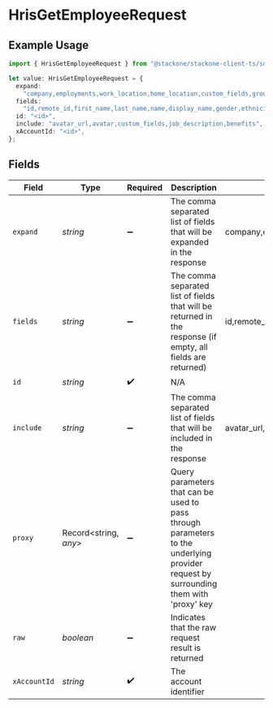 # HrisGetEmployeeRequest

## Example Usage

```typescript
import { HrisGetEmployeeRequest } from "@stackone/stackone-client-ts/sdk/models/operations";

let value: HrisGetEmployeeRequest = {
  expand:
    "company,employments,work_location,home_location,custom_fields,groups",
  fields:
    "id,remote_id,first_name,last_name,name,display_name,gender,ethnicity,date_of_birth,birthday,marital_status,avatar_url,avatar,personal_email,personal_phone_number,work_email,work_phone_number,job_id,remote_job_id,job_title,job_description,department_id,remote_department_id,department,cost_centers,benefits,manager_id,remote_manager_id,hire_date,start_date,tenure,work_anniversary,employment_type,employment_contract_type,employment_status,termination_date,company_name,preferred_language,citizenships,home_location,work_location,employments,custom_fields,documents,created_at,updated_at,employee_number,national_identity_number",
  id: "<id>",
  include: "avatar_url,avatar,custom_fields,job_description,benefits",
  xAccountId: "<id>",
};
```

## Fields

| Field                                                                                                                                                                                                                                                                                                                                                                                                                                                                                                                                                                                                                                               | Type                                                                                                                                                                                                                                                                                                                                                                                                                                                                                                                                                                                                                                                | Required                                                                                                                                                                                                                                                                                                                                                                                                                                                                                                                                                                                                                                            | Description                                                                                                                                                                                                                                                                                                                                                                                                                                                                                                                                                                                                                                         | Example                                                                                                                                                                                                                                                                                                                                                                                                                                                                                                                                                                                                                                             |
| --------------------------------------------------------------------------------------------------------------------------------------------------------------------------------------------------------------------------------------------------------------------------------------------------------------------------------------------------------------------------------------------------------------------------------------------------------------------------------------------------------------------------------------------------------------------------------------------------------------------------------------------------- | --------------------------------------------------------------------------------------------------------------------------------------------------------------------------------------------------------------------------------------------------------------------------------------------------------------------------------------------------------------------------------------------------------------------------------------------------------------------------------------------------------------------------------------------------------------------------------------------------------------------------------------------------- | --------------------------------------------------------------------------------------------------------------------------------------------------------------------------------------------------------------------------------------------------------------------------------------------------------------------------------------------------------------------------------------------------------------------------------------------------------------------------------------------------------------------------------------------------------------------------------------------------------------------------------------------------- | --------------------------------------------------------------------------------------------------------------------------------------------------------------------------------------------------------------------------------------------------------------------------------------------------------------------------------------------------------------------------------------------------------------------------------------------------------------------------------------------------------------------------------------------------------------------------------------------------------------------------------------------------- | --------------------------------------------------------------------------------------------------------------------------------------------------------------------------------------------------------------------------------------------------------------------------------------------------------------------------------------------------------------------------------------------------------------------------------------------------------------------------------------------------------------------------------------------------------------------------------------------------------------------------------------------------- |
| `expand`                                                                                                                                                                                                                                                                                                                                                                                                                                                                                                                                                                                                                                            | *string*                                                                                                                                                                                                                                                                                                                                                                                                                                                                                                                                                                                                                                            | :heavy_minus_sign:                                                                                                                                                                                                                                                                                                                                                                                                                                                                                                                                                                                                                                  | The comma separated list of fields that will be expanded in the response                                                                                                                                                                                                                                                                                                                                                                                                                                                                                                                                                                            | company,employments,work_location,home_location,custom_fields,groups                                                                                                                                                                                                                                                                                                                                                                                                                                                                                                                                                                                |
| `fields`                                                                                                                                                                                                                                                                                                                                                                                                                                                                                                                                                                                                                                            | *string*                                                                                                                                                                                                                                                                                                                                                                                                                                                                                                                                                                                                                                            | :heavy_minus_sign:                                                                                                                                                                                                                                                                                                                                                                                                                                                                                                                                                                                                                                  | The comma separated list of fields that will be returned in the response (if empty, all fields are returned)                                                                                                                                                                                                                                                                                                                                                                                                                                                                                                                                        | id,remote_id,first_name,last_name,name,display_name,gender,ethnicity,date_of_birth,birthday,marital_status,avatar_url,avatar,personal_email,personal_phone_number,work_email,work_phone_number,job_id,remote_job_id,job_title,job_description,department_id,remote_department_id,department,cost_centers,benefits,manager_id,remote_manager_id,hire_date,start_date,tenure,work_anniversary,employment_type,employment_contract_type,employment_status,termination_date,company_name,preferred_language,citizenships,home_location,work_location,employments,custom_fields,documents,created_at,updated_at,employee_number,national_identity_number |
| `id`                                                                                                                                                                                                                                                                                                                                                                                                                                                                                                                                                                                                                                                | *string*                                                                                                                                                                                                                                                                                                                                                                                                                                                                                                                                                                                                                                            | :heavy_check_mark:                                                                                                                                                                                                                                                                                                                                                                                                                                                                                                                                                                                                                                  | N/A                                                                                                                                                                                                                                                                                                                                                                                                                                                                                                                                                                                                                                                 |                                                                                                                                                                                                                                                                                                                                                                                                                                                                                                                                                                                                                                                     |
| `include`                                                                                                                                                                                                                                                                                                                                                                                                                                                                                                                                                                                                                                           | *string*                                                                                                                                                                                                                                                                                                                                                                                                                                                                                                                                                                                                                                            | :heavy_minus_sign:                                                                                                                                                                                                                                                                                                                                                                                                                                                                                                                                                                                                                                  | The comma separated list of fields that will be included in the response                                                                                                                                                                                                                                                                                                                                                                                                                                                                                                                                                                            | avatar_url,avatar,custom_fields,job_description,benefits                                                                                                                                                                                                                                                                                                                                                                                                                                                                                                                                                                                            |
| `proxy`                                                                                                                                                                                                                                                                                                                                                                                                                                                                                                                                                                                                                                             | Record<string, *any*>                                                                                                                                                                                                                                                                                                                                                                                                                                                                                                                                                                                                                               | :heavy_minus_sign:                                                                                                                                                                                                                                                                                                                                                                                                                                                                                                                                                                                                                                  | Query parameters that can be used to pass through parameters to the underlying provider request by surrounding them with 'proxy' key                                                                                                                                                                                                                                                                                                                                                                                                                                                                                                                |                                                                                                                                                                                                                                                                                                                                                                                                                                                                                                                                                                                                                                                     |
| `raw`                                                                                                                                                                                                                                                                                                                                                                                                                                                                                                                                                                                                                                               | *boolean*                                                                                                                                                                                                                                                                                                                                                                                                                                                                                                                                                                                                                                           | :heavy_minus_sign:                                                                                                                                                                                                                                                                                                                                                                                                                                                                                                                                                                                                                                  | Indicates that the raw request result is returned                                                                                                                                                                                                                                                                                                                                                                                                                                                                                                                                                                                                   |                                                                                                                                                                                                                                                                                                                                                                                                                                                                                                                                                                                                                                                     |
| `xAccountId`                                                                                                                                                                                                                                                                                                                                                                                                                                                                                                                                                                                                                                        | *string*                                                                                                                                                                                                                                                                                                                                                                                                                                                                                                                                                                                                                                            | :heavy_check_mark:                                                                                                                                                                                                                                                                                                                                                                                                                                                                                                                                                                                                                                  | The account identifier                                                                                                                                                                                                                                                                                                                                                                                                                                                                                                                                                                                                                              |                                                                                                                                                                                                                                                                                                                                                                                                                                                                                                                                                                                                                                                     |